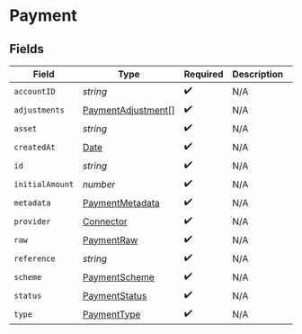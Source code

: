 # Payment


## Fields

| Field                                                                                         | Type                                                                                          | Required                                                                                      | Description                                                                                   | Example                                                                                       |
| --------------------------------------------------------------------------------------------- | --------------------------------------------------------------------------------------------- | --------------------------------------------------------------------------------------------- | --------------------------------------------------------------------------------------------- | --------------------------------------------------------------------------------------------- |
| `accountID`                                                                                   | *string*                                                                                      | :heavy_check_mark:                                                                            | N/A                                                                                           |                                                                                               |
| `adjustments`                                                                                 | [PaymentAdjustment](../../models/shared/paymentadjustment.md)[]                               | :heavy_check_mark:                                                                            | N/A                                                                                           |                                                                                               |
| `asset`                                                                                       | *string*                                                                                      | :heavy_check_mark:                                                                            | N/A                                                                                           | USD                                                                                           |
| `createdAt`                                                                                   | [Date](https://developer.mozilla.org/en-US/docs/Web/JavaScript/Reference/Global_Objects/Date) | :heavy_check_mark:                                                                            | N/A                                                                                           |                                                                                               |
| `id`                                                                                          | *string*                                                                                      | :heavy_check_mark:                                                                            | N/A                                                                                           | XXX                                                                                           |
| `initialAmount`                                                                               | *number*                                                                                      | :heavy_check_mark:                                                                            | N/A                                                                                           | 100                                                                                           |
| `metadata`                                                                                    | [PaymentMetadata](../../models/shared/paymentmetadata.md)                                     | :heavy_check_mark:                                                                            | N/A                                                                                           |                                                                                               |
| `provider`                                                                                    | [Connector](../../models/shared/connector.md)                                                 | :heavy_check_mark:                                                                            | N/A                                                                                           |                                                                                               |
| `raw`                                                                                         | [PaymentRaw](../../models/shared/paymentraw.md)                                               | :heavy_check_mark:                                                                            | N/A                                                                                           |                                                                                               |
| `reference`                                                                                   | *string*                                                                                      | :heavy_check_mark:                                                                            | N/A                                                                                           |                                                                                               |
| `scheme`                                                                                      | [PaymentScheme](../../models/shared/paymentscheme.md)                                         | :heavy_check_mark:                                                                            | N/A                                                                                           |                                                                                               |
| `status`                                                                                      | [PaymentStatus](../../models/shared/paymentstatus.md)                                         | :heavy_check_mark:                                                                            | N/A                                                                                           |                                                                                               |
| `type`                                                                                        | [PaymentType](../../models/shared/paymenttype.md)                                             | :heavy_check_mark:                                                                            | N/A                                                                                           |                                                                                               |